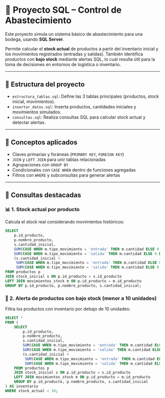 # 🧾 Proyecto SQL – Control de Abastecimiento

Este proyecto simula un sistema básico de abastecimiento para una bodega, usando **SQL Server**.

Permite calcular el **stock actual** de productos a partir del inventario inicial y los movimientos registrados (entradas y salidas). También identifica productos con **bajo stock** mediante alertas SQL, lo cual resulta útil para la toma de decisiones en entornos de logística o inventario.

---

## 📁 Estructura del proyecto

- `estructura_tablas.sql`: Define las 3 tablas principales (productos, stock inicial, movimientos).
- `insertar_datos.sql`: Inserta productos, cantidades iniciales y movimientos simulados.
- `consultas.sql`: Realiza consultas SQL para calcular stock actual y detectar alertas.

---

## 🧠 Conceptos aplicados

- Claves primarias y foráneas (`PRIMARY KEY`, `FOREIGN KEY`)
- `JOIN` y `LEFT JOIN` para unir tablas relacionadas
- Agrupaciones con `GROUP BY`
- Condicionales con `CASE WHEN` dentro de funciones agregadas
- Filtros con `WHERE` y subconsultas para generar alertas

---

## 🧪 Consultas destacadas

### 📊 1. Stock actual por producto

Calcula el stock real considerando movimientos históricos:

```sql
SELECT 
    p.id_producto,
    p.nombre_producto,
    s.cantidad_inicial,
    SUM(CASE WHEN m.tipo_movimiento = 'entrada' THEN m.cantidad ELSE 0 END) AS total_entradas,
    SUM(CASE WHEN m.tipo_movimiento = 'salida' THEN m.cantidad ELSE 0 END) AS total_salidas,
    (s.cantidad_inicial + 
     SUM(CASE WHEN m.tipo_movimiento = 'entrada' THEN m.cantidad ELSE 0 END) - 
     SUM(CASE WHEN m.tipo_movimiento = 'salida' THEN m.cantidad ELSE 0 END)) AS stock_actual
FROM productos p
JOIN stock_inicial s ON p.id_producto = s.id_producto
LEFT JOIN movimientos_stock m ON p.id_producto = m.id_producto
GROUP BY p.id_producto, p.nombre_producto, s.cantidad_inicial;

```
### 🚨 2. Alerta de productos con bajo stock (menor a 10 unidades)

Filtra los productos con inventario por debajo de 10 unidades:

```sql
SELECT *
FROM (
    SELECT 
        p.id_producto,
        p.nombre_producto,
        s.cantidad_inicial,
        SUM(CASE WHEN m.tipo_movimiento = 'entrada' THEN m.cantidad ELSE 0 END) AS total_entradas,
        SUM(CASE WHEN m.tipo_movimiento = 'salida' THEN m.cantidad ELSE 0 END) AS total_salidas,
        (s.cantidad_inicial + 
         SUM(CASE WHEN m.tipo_movimiento = 'entrada' THEN m.cantidad ELSE 0 END) - 
         SUM(CASE WHEN m.tipo_movimiento = 'salida' THEN m.cantidad ELSE 0 END)) AS stock_actual
    FROM productos p
    JOIN stock_inicial s ON p.id_producto = s.id_producto
    LEFT JOIN movimientos_stock m ON p.id_producto = m.id_producto
    GROUP BY p.id_producto, p.nombre_producto, s.cantidad_inicial
) AS inventario
WHERE stock_actual < 10;

```